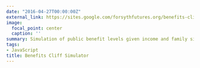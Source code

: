 ```yaml
---
date: "2016-04-27T00:00:00Z"
external_link: https://sites.google.com/forsythfutures.org/benefits-cliff-forsyth-2019/benefits-cliff-simulator
image:
  focal_point: center
  caption: ''
summary: Simulation of public benefit levels given income and family size. Simulations conducted in R and plots created with JavaScript.
tags:
- JavaScript
title: Benefits Cliff Simulator
---
```

